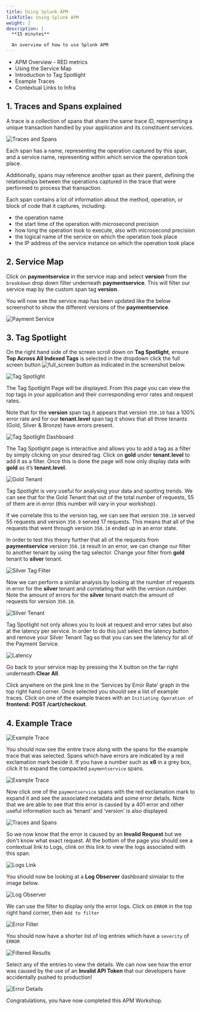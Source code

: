 ```yaml
---
title: Using Splunk APM
linkTitle: Using Splunk APM
weight: 2
description: |
  **15 minutes**

  An overview of how to use Splunk APM
---
```


* APM Overview - RED metrics
* Using the Service Map
* Introduction to Tag Spotlight
* Example Traces
* Contextual Links to Infra

## 1. Traces and Spans explained

A trace is a collection of spans that share the same trace ID, representing a unique transaction handled by your application and its constituent services.

![Traces and Spans](../../images/trace-spans.png)

Each span has a name, representing the operation captured by this span, and a service name, representing within which service the operation took place.

Additionally, spans may reference another span as their parent, defining the relationships between the operations captured in the trace that were performed to process that transaction.

Each span contains a lot of information about the method, operation, or block of code that it captures, including:

* the operation name
* the start time of the operation with microsecond precision
* how long the operation took to execute, also with microsecond precision
* the logical name of the service on which the operation took place
* the IP address of the service instance on which the operation took place

## 2. Service Map

Click on **paymentservice** in the service map and select **version** from the `breakdown` drop down filter underneath **paymentservice**. This will filter our service map by the custom span tag **version**.

You will now see the service map has been updated like the below screenshot to show the different versions of the **paymentservice**.

![Payment Service](../../images/paymentservice.png)

## 3. Tag Spotlight

On the right hand side of the screen scroll down on **Tag Spotlight**, ensure **Top Across All Indexed Tags** is selected in the dropdown click the full screen button ![full_screen button](../../images/full_screen.png) as indicated in the screenshot below.

![Tag Spotlight](../../images/tag-spotlight.png)

The Tag Spotlight Page will be displayed. From this page you can view the top tags in your application and their corresponding error rates and request rates.

Note that for the **version** span tag it appears that version `350.10` has a 100% error rate and for our **tenant.level** span tag it shows that all three tenants (Gold, Silver & Bronze) have errors present.

![Tag Spotlight Dashboard](../../images/tag-spotlight-dashboard.png)

The Tag Spotlight page is interactive and allows you to add a tag as a filter by simply clicking on your desired tag. Click on **gold** under **tenant.level** to add it as a filter. Once this is done the page will now only display data with **gold** as it’s **tenant.level**.

![Gold Tenant](../../images/gold-tenant.png)

Tag Spotlight is very useful for analysing your data and spotting trends. We can see that for the Gold Tenant that out of the total number of requests, 55 of them are in error (this number will vary in your workshop).

If we correlate this to the version tag, we can see that version `350.10` served 55 requests and version `350.9` served 17 requests. This means that all of the requests that went through version `350.10` ended up in an error state.

In order to test this theory further that all of the requests from **paymentservice** version `350.10` result in an error, we can change our filter to another tenant by using the tag selector. Change your filter from **gold** tenant to **silver** tenant.

![Silver Tag Filter](../../images/silver-tag-filter.png)

Now we can perform a similar analysis by looking at the number of requests in error for the **silver** tenant and correlating that with the version number. Note the amount of errors for the **silver** tenant match the amount of requests for version `350.10`.  

![Silver Tenant](../../images/silver-tenant.png)

Tag Spotlight not only allows you to look at request and error rates but also at the latency per service. In order to do this just select the latency button and remove your Silver Tenant Tag so that you can see the latency for all of the Payment Service.

![Latency](../../images/latency.png)

Go back to your service map by pressing the X button on the far right underneath **Clear All**.

Click anywhere on the pink line in the ‘Services by Error Rate’ graph in the top right hand corner. Once selected you should see a list of example traces. Click on one of the example traces with an `Initiating Operation of` **frontend: POST /cart/checkout**.

## 4. Example Trace

![Example Trace](../../images/example-trace.png)

You should now see the entire trace along with the spans for the example trace that was selected. Spans which have errors are indicated by a red exclamation mark beside it.  If you have a number such as **x6** in a grey box, click it to expand the compacted `paymentservice` spans.

![Example Trace](../../images/trace-span.png)

 Now click one of the `paymentservice` spans with the red exclamation mark to expand it and see the associated metadata and some error details. Note that we are able to see that this error is caused by a 401 error and other useful information such as ‘tenant’ and ‘version’ is also displayed.

![Traces and Spans](../../images/trace-metadata.png)

So we now know that the error is caused by an **Invalid Request** but we don't know what exact request.  At the bottom of the page you should see a contextual link to Logs, clink on this link to view the logs associated with this span.

![Logs Link](../../images/logs_link.png)

You should now be looking at a **Log Observer** dashboard simialar to the image below.

![Log Observer](../../images/log_observer.png)

We can use the filter to display only the error logs.  Click on `ERROR` in the top right hand corner, then `Add to filter`

![Error Filter](../../images/error_filter.png)

You should now have a shorter list of log entries which have a `severity` of `ERROR`

![Filtered Results](../../images/filtered_results.png)

Select any of the entries to view the details.  We can now see how the error was caused by the use of an **Invalid API Token** that our developers have accidentally pushed to production!

![Error Details](../../images/error_details.png)

Congratulations, you have now completed this APM Workshop.
